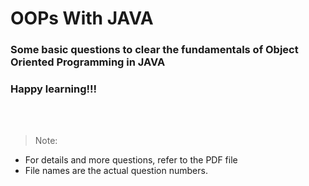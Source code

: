 # OOPs With JAVA

### Some basic questions to clear the fundamentals of Object Oriented Programming in JAVA
### Happy learning!!!

<br><br>

> Note:
  - For details and more questions, refer to the PDF file
  - File names are the actual question numbers.
